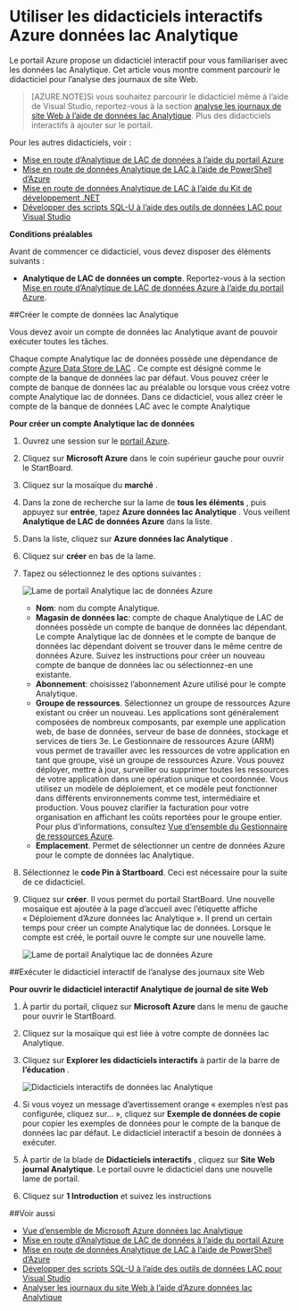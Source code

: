 <properties 
   pageTitle="Découvrez les données lac Analytique et U-SQL à l’aide de didacticiels Azure Portal Interactive | Azure" 
   description="Démarrage rapide d’apprentissage des données lac Analytique et U-SQL. " 
   services="data-lake-analytics" 
   documentationCenter="" 
   authors="edmacauley" 
   manager="jhubbard" 
   editor="cgronlun"/>
 
<tags
   ms.service="data-lake-analytics"
   ms.devlang="na"
   ms.topic="get-started-article"
   ms.tgt_pltfrm="na"
   ms.workload="big-data" 
   ms.date="05/16/2016"
   ms.author="edmaca"/>


# <a name="use-azure-data-lake-analytics-interactive-tutorials"></a>Utiliser les didacticiels interactifs Azure données lac Analytique

Le portail Azure propose un didacticiel interactif pour vous familiariser avec les données lac Analytique. Cet article vous montre comment parcourir le didacticiel pour l’analyse des journaux de site Web.


>[AZURE.NOTE]Si vous souhaitez parcourir le didacticiel même à l’aide de Visual Studio, reportez-vous à la section [analyse les journaux de site Web à l’aide de données lac Analytique](data-lake-analytics-analyze-weblogs.md).
>Plus des didacticiels interactifs à ajouter sur le portail.


Pour les autres didacticiels, voir :

- [Mise en route d’Analytique de LAC de données à l’aide du portail Azure](data-lake-analytics-get-started-portal.md)
- [Mise en route de données Analytique de LAC à l’aide de PowerShell d’Azure](data-lake-analytics-get-started-powershell.md)
- [Mise en route de données Analytique de LAC à l’aide du Kit de développement .NET](data-lake-analytics-get-started-net-sdk.md)
- [Développer des scripts SQL-U à l’aide des outils de données LAC pour Visual Studio](data-lake-analytics-data-lake-tools-get-started.md) 

**Conditions préalables**

Avant de commencer ce didacticiel, vous devez disposer des éléments suivants :

- **Analytique de LAC de données un compte**.  Reportez-vous à la section [Mise en route d’Analytique de LAC de données Azure à l’aide du portail Azure](data-lake-analytics-get-started-portal.md).

##<a name="create-data-lake-analytics-account"></a>Créer le compte de données lac Analytique 

Vous devez avoir un compte de données lac Analytique avant de pouvoir exécuter toutes les tâches.

Chaque compte Analytique lac de données possède une dépendance de compte [Azure Data Store de LAC](../data-lake-store/data-lake-store-overview.md) .  Ce compte est désigné comme le compte de la banque de données lac par défaut.  Vous pouvez créer le compte de banque de données lac au préalable ou lorsque vous créez votre compte Analytique lac de données. Dans ce didacticiel, vous allez créer le compte de la banque de données LAC avec le compte Analytique

**Pour créer un compte Analytique lac de données**

1. Ouvrez une session sur le [portail Azure](https://portal.azure.com/signin/index/?Microsoft_Azure_Kona=true&Microsoft_Azure_DataLake=true&hubsExtension_ItemHideKey=AzureDataLake_BigStorage%2cAzureKona_BigCompute).
2. Cliquez sur **Microsoft Azure** dans le coin supérieur gauche pour ouvrir le StartBoard.
3. Cliquez sur la mosaïque du **marché** .  
3. Dans la zone de recherche sur la lame de **tous les éléments** , puis appuyez sur **entrée**, tapez **Azure données lac Analytique** . Vous veillent **Analytique de LAC de données Azure** dans la liste.
4. Dans la liste, cliquez sur **Azure données lac Analytique** .
5. Cliquez sur **créer** en bas de la lame.
6. Tapez ou sélectionnez le des options suivantes :

    ![Lame de portail Analytique lac de données Azure](./media/data-lake-analytics-get-started-portal/data-lake-analytics-portal-create-adla.png)

    - **Nom**: nom du compte Analytique.
    - **Magasin de données lac**: compte de chaque Analytique de LAC de données possède un compte de banque de données lac dépendant. Le compte Analytique lac de données et le compte de banque de données lac dépendant doivent se trouver dans le même centre de données Azure. Suivez les instructions pour créer un nouveau compte de banque de données lac ou sélectionnez-en une existante.
    - **Abonnement**: choisissez l’abonnement Azure utilisé pour le compte Analytique.
    - **Groupe de ressources**. Sélectionnez un groupe de ressources Azure existant ou créer un nouveau. Les applications sont généralement composées de nombreux composants, par exemple une application web, de base de données, serveur de base de données, stockage et services de tiers 3e. Le Gestionnaire de ressources Azure (ARM) vous permet de travailler avec les ressources de votre application en tant que groupe, visé un groupe de ressources Azure. Vous pouvez déployer, mettre à jour, surveiller ou supprimer toutes les ressources de votre application dans une opération unique et coordonnée. Vous utilisez un modèle de déploiement, et ce modèle peut fonctionner dans différents environnements comme test, intermédiaire et production. Vous pouvez clarifier la facturation pour votre organisation en affichant les coûts reportées pour le groupe entier. Pour plus d’informations, consultez [Vue d’ensemble du Gestionnaire de ressources Azure](azure-resource-manager/resource-group-overview.md). 
    - **Emplacement**. Permet de sélectionner un centre de données Azure pour le compte de données lac Analytique. 
7. Sélectionnez le **code Pin à Startboard**. Ceci est nécessaire pour la suite de ce didacticiel.
8. Cliquez sur **créer**. Il vous permet du portail StartBoard. Une nouvelle mosaïque est ajoutée à la page d’accueil avec l’étiquette affiche « Déploiement d’Azure données lac Analytique ». Il prend un certain temps pour créer un compte Analytique lac de données. Lorsque le compte est créé, le portail ouvre le compte sur une nouvelle lame.

    ![Lame de portail Analytique lac de données Azure](./media/data-lake-analytics-get-started-portal/data-lake-analytics-portal-blade.png)

##<a name="run-website-log-analysis-interactive-tutorial"></a>Exécuter le didacticiel interactif de l’analyse des journaux site Web

**Pour ouvrir le didacticiel interactif Analytique de journal de site Web**

1. À partir du portail, cliquez sur **Microsoft Azure** dans le menu de gauche pour ouvrir le StartBoard.
2. Cliquez sur la mosaïque qui est liée à votre compte de données lac Analytique.
3. Cliquez sur **Explorer les didacticiels interactifs** à partir de la barre de **l’éducation** .

    ![Didacticiels interactifs de données lac Analytique](./media/data-lake-analytics-use-interactive-tutorials/data-lake-analytics-explore-interactive-tutorials.png)

4. Si vous voyez un message d’avertissement orange « exemples n’est pas configurée, cliquez sur... », cliquez sur **Exemple de données de copie** pour copier les exemples de données pour le compte de la banque de données lac par défaut. Le didacticiel interactif a besoin de données à exécuter.
5. À partir de la blade de **Didacticiels interactifs** , cliquez sur **Site Web journal Analytique**. Le portail ouvre le didacticiel dans une nouvelle lame de portail.
5. Cliquez sur **1 Introduction** et suivez les instructions

##<a name="see-also"></a>Voir aussi

- [Vue d’ensemble de Microsoft Azure données lac Analytique](data-lake-analytics-overview.md)
- [Mise en route d’Analytique de LAC de données à l’aide du portail Azure](data-lake-analytics-get-started-portal.md)
- [Mise en route de données Analytique de LAC à l’aide de PowerShell d’Azure](data-lake-analytics-get-started-powershell.md)
- [Développer des scripts SQL-U à l’aide des outils de données LAC pour Visual Studio](data-lake-analytics-data-lake-tools-get-started.md)
- [Analyser les journaux du site Web à l’aide d’Azure données lac Analytique](data-lake-analytics-analyze-weblogs.md)
